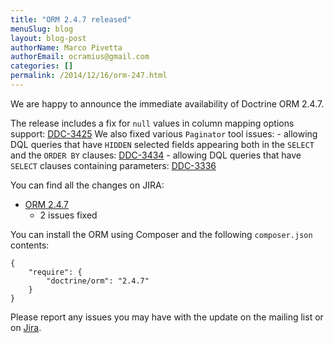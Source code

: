 ```yaml
---
title: "ORM 2.4.7 released"
menuSlug: blog
layout: blog-post
authorName: Marco Pivetta
authorEmail: ocramius@gmail.com
categories: []
permalink: /2014/12/16/orm-247.html
---
```

We are happy to announce the immediate availability of Doctrine ORM
2.4.7.

The release includes a fix for `null` values in column mapping options
support:
[DDC-3425](http://www.doctrine-project.org/jira/browse/DDC-3425) We also
fixed various `Paginator` tool issues: - allowing DQL queries that have
`HIDDEN` selected fields appearing both in the `SELECT` and the
`ORDER BY` clauses:
[DDC-3434](http://www.doctrine-project.org/jira/browse/DDC-3434) -
allowing DQL queries that have `SELECT` clauses containing parameters:
[DDC-3336](http://www.doctrine-project.org/jira/browse/DDC-3336)

You can find all the changes on JIRA:

-   [ORM
    2.4.7](http://www.doctrine-project.org/jira/browse/DDC/fixforversion/10724)
    - 2 issues fixed

You can install the ORM using Composer and the following `composer.json`
contents:

~~~~ {.sourceCode .json}
{
    "require": {
        "doctrine/orm": "2.4.7"
    }
}
~~~~

Please report any issues you may have with the update on the mailing
list or on [Jira](http://www.doctrine-project.org/jira).
